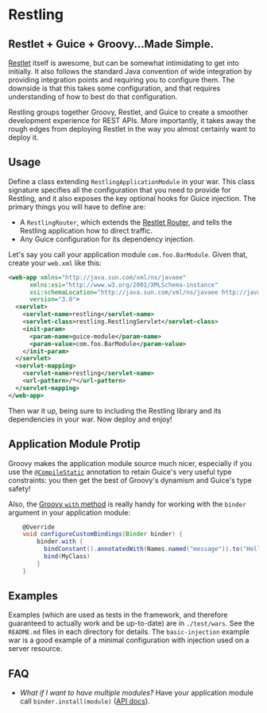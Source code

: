 Restling
========

Restlet + Guice + Groovy...Made Simple.
--------------------------------------------------

[Restlet](http://restlet.com/products/restlet-framework/features/) itself is awesome, but can be somewhat intimidating to get into initially. It also follows
the standard Java convention of wide integration by providing integration points and requiring you to configure them. The downside is that this takes some
configuration, and that requires understanding of how to best do that configuration.

Restling groups together Groovy, Restlet, and Guice to create a smoother development experience for REST APIs. More importantly, it takes away the rough edges
from deploying Restlet in the way you almost certainly want to deploy it.

Usage
---------------

Define a class extending `RestlingApplicationModule` in your war. This class signature specifies all the configuration that you need to provide for Restling,
and it also exposes the key optional hooks for Guice injection. The primary things you will have to define are:

  * A `RestlingRouter`, which extends the [Restlet Router](http://restlet.com/technical-resources/restlet-framework/guide/2.3/core/routing/hierarchical-uris),
    and tells the Restling application how to direct traffic.
  * Any Guice configuration for its dependency injection.

Let's say you call your application module `com.foo.BarModule`.  Given that, create your `web.xml` like this:

```xml
<web-app xmlns="http://java.sun.com/xml/ns/javaee"
      xmlns:xsi="http://www.w3.org/2001/XMLSchema-instance"
      xsi:schemaLocation="http://java.sun.com/xml/ns/javaee http://java.sun.com/xml/ns/javaee/web-app_3_0.xsd"
      version="3.0">
  <servlet>
    <servlet-name>restling</servlet-name>
    <servlet-class>restling.RestlingServlet</servlet-class>
    <init-param>
      <param-name>guice-module</param-name>
      <param-value>com.foo.BarModule</param-value>
    </init-param>
  </servlet>
  <servlet-mapping>
    <servlet-name>restling</servlet-name>
    <url-pattern>/*</url-pattern>
  </servlet-mapping>
</web-app>
```

Then war it up, being sure to including the Restling library and its dependencies in your war. Now deploy and enjoy!

Application Module Protip
---------------------------

Groovy makes the application module source much nicer, especially if you use the
[`@CompileStatic`](http://docs.groovy-lang.org/latest/html/gapi/groovy/transform/CompileStatic.html) annotation to retain Guice's very useful type constraints:
you then get the best of Groovy's dynamism and Guice's type safety!

Also, the [Groovy `with` method](http://mrhaki.blogspot.com/2009/09/groovy-goodness-with-method.html)
is really handy for working with the `binder` argument in your application module:

```groovy
    @Override
    void configureCustomBindings(Binder binder) {
        binder.with {
          bindConstant().annotatedWith(Names.named("message")).to("Hello, World!")
          bind(MyClass)
        }
    }
```

Examples
-----------

Examples (which are used as tests in the framework, and therefore guaranteed to actually work and be up-to-date) are in `./test/wars`. See the `README.md` files
in each directory for details. The `basic-injection` example war is a good example of a minimal configuration with injection used on a server resource.

FAQ
-------

  * *What if I want to have multiple modules?* Have your application module call `binder.install(module)` ([API docs](http://google.github.io/guice/api-docs/latest/javadoc/com/google/inject/Binder.html#install-com.google.inject.Module-)).
